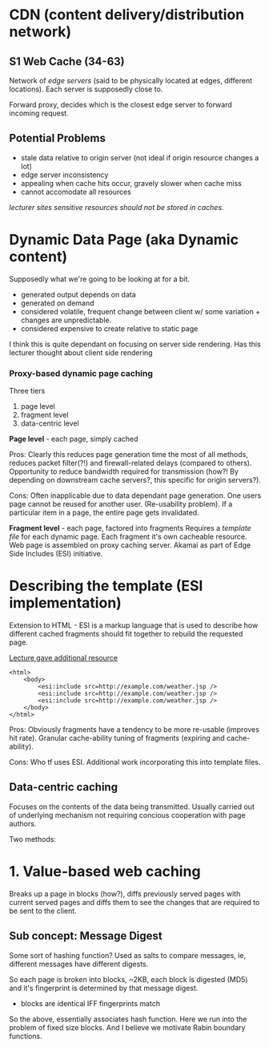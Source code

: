 # CDN (content delivery/distribution network)

## S1 Web Cache (34-63)
Network of _edge servers_ (said to be physically located at edges, different locations). Each server is supposedly close to.

Forward proxy, decides which is the closest edge server to forward incoming request.

## Potential Problems
- stale data relative to origin server (not ideal if origin resource changes a lot)
- edge server inconsistency
- appealing when cache hits occur, gravely slower when cache miss
- cannot accomodate all resources

_lecturer sites sensitive resources should not be stored in caches._

# Dynamic Data Page (aka Dynamic content)
Supposedly what we're going to be looking at for a bit.

- generated output depends on data
- generated on demand
- considered volatile, frequent change between client w/ some variation + changes are unpredictable. 
- considered expensive to create relative to static page

I think this is quite dependant on focusing on server side rendering. Has this lecturer thought about client side rendering

### Proxy-based dynamic page caching
Three tiers
1. page level
2. fragment level
3. data-centric level

**Page level** - each page, simply cached

Pros: Clearly this reduces page generation time the most of all methods, reduces packet filter(?!) and firewall-related delays (compared to others). Opportunity to reduce bandwidth required for transmission (how?! By depending on downstream cache servers?, this specific for origin servers?).

Cons: Often inapplicable due to data dependant page generation. One users page cannot be reused for another user. (Re-usability problem). If a particular item in a page, the entire page gets invalidated.

**Fragment level** - each page, factored into fragments
Requires a _template file_ for each dynamic page. Each fragment it's own cacheable resource. Web page is assembled on proxy caching server. Akamai as part of Edge Side Includes (ESI) initiative.

# Describing the template (ESI implementation)
Extension to HTML - ESI is a markup language that is used to describe how different cached fragments should fit together to rebuild the requested page.

[Lecture gave additional resource](https://docs.oracle.com/cd/B14099_19/caching.1012/b14046/esi.htm)

```
<html>
	<body>
		<esi:include src=http://example.com/weather.jsp />
		<esi:include src=http://example.com/weather.jsp />
		<esi:include src=http://example.com/weather.jsp />
	</body>
</html>
```

Pros: Obviously fragments have a tendency to be more re-usable (improves hit rate). Granular cache-ability tuning of fragments (expiring and cache-ability). 

Cons: Who tf uses ESI. Additional work incorporating this into template files. 

## Data-centric caching
Focuses on the contents of the data being transmitted. Usually carried out of underlying mechanism not requiring concious cooperation with page authors.

Two methods:
# 1. Value-based web caching
Breaks up a page in blocks (how?), diffs previously served pages with current served pages and diffs them to see the changes that are required to be sent to the client.

## Sub concept: Message Digest
Some sort of hashing function? Used as salts to compare messages, ie, different messages have different digests.

So each page is broken into blocks, ~2KB, each block is digested (MD5) and it's fingerprint is determined by that message digest.

- blocks are identical IFF fingerprints match

So the above, essentially associates hash function. Here we run into the problem of fixed size blocks. And I believe we motivate Rabin boundary functions.
